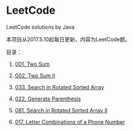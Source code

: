 # LeetCode
LeetCode solutions by Java

本项目从2017.5.10起每日更新，内容为LeetCode题。

目录：

001. [001. Two Sum](https://github.com/Lukathis/LeetCode/blob/master/src/TwoSum.java)

002. [002. Two Sum II](https://github.com/Lukathis/LeetCode/blob/master/src/TwoSumII.java)

033. [033. Search in Rotated Sorted Array](https://github.com/Lukathis/LeetCode/blob/master/src/SearchInRotatedSortedArray.java)

022. [022. Generate Parenthesis](https://github.com/Lukathis/LeetCode/blob/master/src/GenerateParenthesis.java)

081. [081. Search in Rotated Sorted Array II](https://github.com/Lukathis/LeetCode/blob/master/src/SearchInRotatedSortedArrayII.java)

017. [017. Letter Combinations of a Phone Number](https://github.com/Lukathis/LeetCode/blob/master/src/LetterCombinationOfAPhoneNumber.java)
